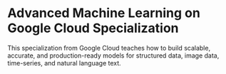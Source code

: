 # Advanced Machine Learning on Google Cloud Specialization
This specialization from Google Cloud teaches how to build scalable, accurate, and production-ready models for structured data, image data, time-series, and natural language text.